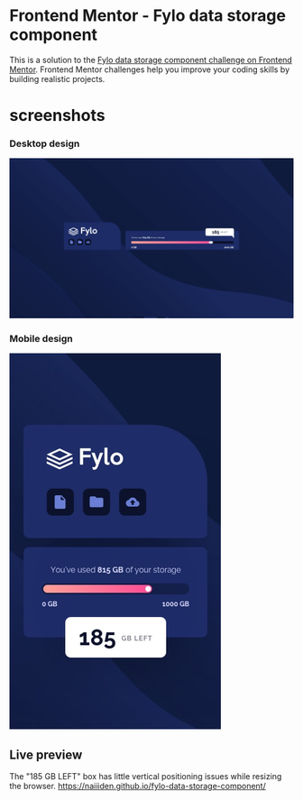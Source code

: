# Frontend Mentor - Fylo data storage component 

This is a solution to the [Fylo data storage component challenge on Frontend Mentor](https://www.frontendmentor.io/challenges/fylo-data-storage-component-1dZPRbV5n). Frontend Mentor challenges help you improve your coding skills by building realistic projects. 

# screenshots
### Desktop design
![desktop](/design/desktop-design.png)

### Mobile design
![mobile](/design/mobile-design.jpg)

## Live preview
The "185 GB LEFT" box has little vertical positioning issues while resizing the browser.
https://naiiiden.github.io/fylo-data-storage-component/
